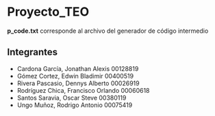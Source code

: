 # Proyecto_TEO


**p_code.txt** corresponde al archivo del generador de código intermedio 


## Integrantes
- Cardona García, Jonathan Alexis 		00128819
- Gómez Cortez, Edwin Bladimir 		    00400519
- Rivera Pascasio, Dennys Alberto 		00026919
- Rodríguez Chica, Francisco Orlando 	00060618
- Santos Saravia, Oscar Steve 			00380119 
- Ungo Muñoz, Rodrigo Antonio 		    00075419